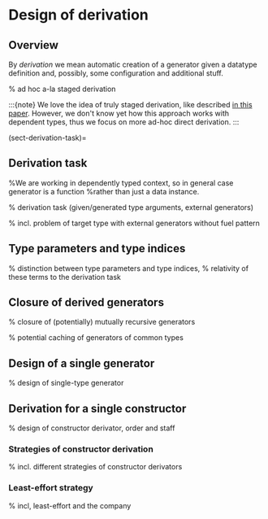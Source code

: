 # Design of derivation

## Overview

By *derivation* we mean automatic creation of a generator given a datatype definition and,
possibly, some configuration and additional stuff.

% ad hoc a-la staged derivation

:::{note}
We love the idea of truly staged derivation, like described
[in this paper](https://mpickering.github.io/papers/staged-sop.pdf).
However, we don't know yet how this approach works with dependent types,
thus we focus on more ad-hoc direct derivation.
:::

(sect-derivation-task)=

## Derivation task

%We are working in dependently typed context, so in general case generator is a function
%rather than just a data instance.

% derivation task (given/generated type arguments, external generators)

  % incl. problem of target type with external generators without fuel pattern

## Type parameters and type indices

% distinction between type parameters and type indices,
% relativity of these terms to the derivation task

## Closure of derived generators

% closure of (potentially) mutually recursive generators

  % potential caching of generators of common types

## Design of a single generator

% design of single-type generator

## Derivation for a single constructor

% design of constructor derivator, order and staff

### Strategies of constructor derivation

  % incl. different strategies of constructor derivators

### Least-effort strategy

  % incl, least-effort and the company
